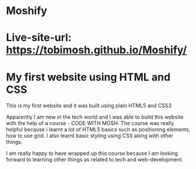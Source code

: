 # Moshify
# Live-site-url:  https://tobimosh.github.io/Moshify/

# My first website using HTML and CSS

This is my first website and it was built using plain HTML5 and CSS3

Apparently I am new in the tech world and I was able to build this website with the help of a course - CODE WITH MOSH.
The course was really helpful because i learnt a lot of HTML5 basics such as positioning elements, how to use grid. I also learnt basic styling using CSS along with other things.

I am really happy to have wrapped up this course because I am looking forward to learning other things as related to tech and web-development.
